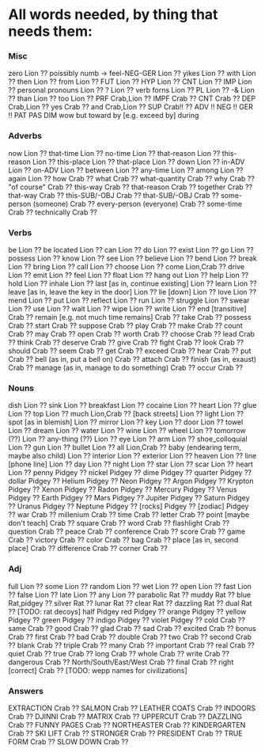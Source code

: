 # All words needed, by thing that needs them:

### Misc
zero	Lion	??
poissibly numb -> feel-NEG-GER	Lion	??
yikes	Lion	??
with	Lion	??
then	Lion	??
from	Lion	??
FUT	Lion	??
HYP	Lion	??
CNT	Lion	??
IMP	Lion	??
personal pronouns	Lion	??
?	Lion	??
verb forns	Lion	??
PL	Lion	??
-&	Lion	??
than	Lion	??
too	Lion	??
PRF	Crab,Lion	??
IMPF	Crab 	??
CNT	Crab 	??
DEP	Crab,Lion	??
yes	Crab 	??
and	Crab,Lion	??
SUP	Crab!!	??
ADV !!
NEG !!
GER !!
PAT
PAS
DIM
wow
but
toward
by [e.g. exceed by]
during

### Adverbs
now	Lion 	??
that-time	Lion 	??
no-time	Lion 	??
that-reason	Lion 	??
this-reason	Lion 	??
this-place	Lion 	??
that-place	Lion 	??
down	Lion 	??
in-ADV	Lion 	??
on-ADV	Lion 	??
between	Lion 	??
any-time	Lion 	??
among	Lion 	??
again	Lion 	??
how	Crab	??
what	Crab	??
what-quantity	Crab	??
why	Crab	??
"of course"	Crab	??
this-way	Crab	??
that-reason	Crab	??
together	Crab	??
that-way	Crab	??
this-SUB/-OBJ	Crab	??
that-SUB/-OBJ	Crab	??
some-person (someone)	Crab	??
every-person (everyone)	Crab	??
some-time	Crab	??
technically	Crab	??

### Verbs
be	Lion 	??
be located	Lion 	??
can	Lion 	??
do	Lion 	??
exist	Lion 	??
go	Lion 	??
possess	Lion 	??
know	Lion 	??
see	Lion 	??
believe	Lion 	??
bend	Lion 	??
break	Lion 	??
bring	Lion 	??
call	Lion 	??
choose	Lion 	??
come	Lion,Crab 	??
drive	Lion 	??
emit	Lion 	??
feel	Lion 	??
float	Lion 	??
hang out	Lion 	??
help	Lion 	??
hold	Lion 	??
inhale	Lion 	??
last [as in, continue existing]	Lion 	??
learn	Lion 	??
leave [as in, leave the key in the door]	Lion 	??
lie [down]	Lion 	??
love	Lion 	??
mend	Lion 	??
put	Lion 	??
reflect	Lion 	??
run	Lion 	??
struggle	Lion 	??
swear	Lion 	??
use	Lion 	??
wait	Lion 	??
wipe	Lion 	??
write	Lion 	??
end [transitive]	Crab	??
remain [e.g. not much time remains]	Crab	??
take	Crab	??
possess	Crab	??
start	Crab	??
suppose	Crab	??
play	Crab	??
make	Crab	??
count	Crab	??
may	Crab	??
open	Crab	??
worth	Crab	??
choose	Crab	??
lead	Crab	??
think	Crab	??
deserve	Crab	??
give	Crab	??
fight	Crab	??
look	Crab	??
should	Crab	??
seem	Crab	??
get	Crab	??
exceed	Crab	??
hear	Crab	??
put	Crab	??
bell (as in, put a bell on)	Crab	??
attach	Crab	??
finish (as in, exaust)	Crab	??
manage (as in, manage to do something)	Crab	??
occur	Crab	??

### Nouns
dish	Lion 	??
sink	Lion 	??
breakfast	Lion 	??
cocaine	Lion 	??
heart	Lion 	??
glue	Lion 	??
top	Lion 	??
much	Lion,Crab 	??
[back streets]	Lion 	??
light	Lion 	??
spot [as in blemish]	Lion 	??
mirror	Lion 	??
key	Lion 	??
door	Lion 	??
towel	Lion 	??
dream	Lion 	??
water	Lion 	??
wine	Lion 	??
wheel	Lion 	??
tomorrow (??)	Lion 	??
any-thing (??)	Lion 	??
eye	Lion 	??
arm	Lion 	??
shoe_colloquial	Lion 	??
gun	Lion 	??
bullet	Lion 	??
all	Lion,Crab 	??
baby (endearing term, maybe also child)	Lion 	??
interior	Lion 	??
exterior	Lion 	??
heaven	Lion 	??
line [phone line]	Lion 	??
day	Lion 	??
night	Lion 	??
star	Lion 	??
scar	Lion 	??
heart	Lion 	??
penny	Pidgey 	??
nickel	Pidgey 	??
dime	Pidgey 	??
quarter	Pidgey 	??
dollar	Pidgey 	??
Helium	Pidgey 	??
Neon	Pidgey 	??
Argon	Pidgey 	??
Krypton	Pidgey 	??
Xenon	Pidgey 	??
Radon	Pidgey 	??
Mercury	Pidgey 	??
Venus	Pidgey 	??
Earth	Pidgey 	??
Mars	Pidgey 	??
Jupiter	Pidgey 	??
Saturn	Pidgey 	??
Uranus	Pidgey 	??
Neptune	Pidgey 	??
[rocks]	Pidgey 	??
[zodiac]	Pidgey 	??
war	Crab	??
millenium	Crab	??
time	Crab	??
letter	Crab	??
point [maybe don't teach]	Crab	??
square	Crab	??
word	Crab	??
flashlight	Crab	??
question	Crab	??
peace	Crab	??
conference	Crab	??
score	Crab	??
game	Crab	??
victory	Crab	??
color	Crab	??
bag	Crab	??
place [as in, second place]	Crab	??
difference	Crab	??
corner	Crab	??

### Adj
full	Lion 	??
some	Lion 	??
random	Lion 	??
wet	Lion 	??
open	Lion 	??
fast	Lion 	??
false	Lion 	??
late	Lion 	??
any	Lion 	??
parabolic	Rat	??
muddy	Rat	??
blue	Rat,pidgey	??
silver	Rat	??
lunar	Rat	??
clear	Rat	??
dazzling	Rat	??
dual	Rat	??
[TODO: rat decoys]
half	Pidgey
red	Pidgey 	??
orange	Pidgey 	??
yellow	Pidgey 	??
green	Pidgey 	??
indigo	Pidgey 	??
violet	Pidgey 	??
cold	Crab	??
same	Crab	??
good	Crab	??
glad	Crab	??
sad	Crab	??
excited	Crab	??
bonus	Crab	??
first	Crab	??
bad	Crab	??
double	Crab	??
two	Crab	??
second	Crab	??
blank	Crab	??
triple	Crab	??
many	Crab	??
important	Crab	??
real	Crab	??
quiet	Crab	??
true	Crab	??
long	Crab	??
whole	Crab	??
write	Crab	??
dangerous	Crab	??
North/South/East/West	Crab	??
final	Crab	??
right [correct]	Crab	??
[TODO: wepp names for civilizations]

### Answers
EXTRACTION	Crab	??
SALMON	Crab	??
LEATHER COATS	Crab	??
INDOORS	Crab	??
DJINNI	Crab	??
MATRIX	Crab	??
UPPERCUT	Crab	??
DAZZLING	Crab	??
FUNNY PAGES	Crab	??
NORTHEASTER	Crab	??
KINDERGARTEN	Crab	??
SKI LIFT	Crab	??
STRONGER	Crab	??
PRESIDENT	Crab	??
TRUE FORM	Crab	??
SLOW DOWN	Crab	??

